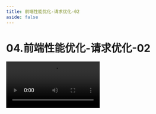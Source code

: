 ```yaml
---
title: 前端性能优化-请求优化-02
aside: false
---
```


# 04.前端性能优化-请求优化-02

<video autoplay src="http://qn.chinavanes.com/interview/performance/04.前端性能优化-请求优化-02.mp4" controls controlsList="nodownload" width="50%"/>

